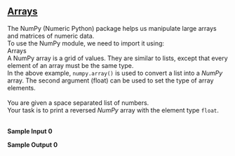 ## **[Arrays](https://www.hackerrank.com/challenges/np-arrays)** 

The NumPy (Numeric Python) package helps us manipulate large arrays and matrices of numeric data.<br>To use the NumPy module, we need to import it using:<br>Arrays<br>A NumPy array is a grid of values. They are similar to lists, except that every element of an array must be the same type.<br>In the above example, <code>numpy.array()</code> is used to convert a list into a <em>NumPy</em> array. The second argument (float) can be used to set the type of array elements.<br><br>You are given a space separated list of numbers. <br>
Your task is to print a reversed <em>NumPy</em> array with the element type <code>float</code>.<br><br>

**Sample Input 0**  

**Sample Output 0**